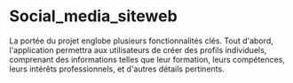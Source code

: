 # Social_media_siteweb
La portée du projet englobe plusieurs fonctionnalités clés. Tout d'abord, l'application permettra aux utilisateurs de créer des profils individuels, comprenant des informations telles que leur formation, leurs compétences, leurs intérêts professionnels, et d'autres détails pertinents. 

